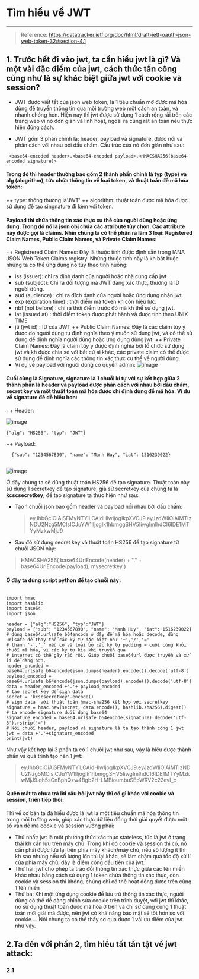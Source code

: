 # Tìm hiểu về JWT
<hr>

> Reference: https://datatracker.ietf.org/doc/html/draft-ietf-oauth-json-web-token-32#section-4.1

## 1. Trước hết đi vào jwt, ta cần hiểu jwt là gì? Và một vài đặc điểm của jwt, cách thức tấn công cũng như là sự khác biệt giữa jwt với cookie và session?

- JWT được viết tắt của json web token, là 1 tiêu chuẩn mở được mã hóa dùng để truyền thông tin qua môi trường web một cách an toàn, và nhanh chóng hơn.
Hiện nay thì jwt được sử dụng 1 cách rộng rãi trên các trang web vì nó đơn giản và linh hoạt, ngoài ra cũng rất an toàn nếu thực hiện đúng cách. 

- JWT gồm 3 phần chính là: header, payload và signature, được nối và phân cách với nhau bởi dấu chấm. Cấu trúc của nó đơn giản như sau:

```
 <base64-encoded header>.<base64-encoded payload>.<HMACSHA256(base64-encoded signature)>    
```
#### Trong đó thì header thường bao gồm 2 thành phần chính là typ (type) và alg (alogrithm), tức chứa thông tin về loại token, và thuật toán để mã hóa token:
  ++ type: thông thường là'JWT' 
  ++ algorithm: thuật toán được mã hóa được sử dụng để tạo singnature đi kèm với token.
#### Payload thì chứa thông tin xác thực cụ thể của người dùng hoặc ứng dụng. Trong đó nó là json obj chứa các attribute tùy chọn. Các attribute này được gọi là claims. Nhìn chung ta có thể phân ra làm 3 loại: Registered Claim Names, Public Claim Names, và Private Claim Names:
  ++ Registrered Claim Names: Đây là thuộc tính được định sẵn  trong IANA JSON Web Token Claims registry. Những thuộc tính này là kh bắt buộc nhưng ta có thể
  ứng dụng nó tùy theo tình huống:
   - iss (issuer): chỉ ra định danh của người hoặc nhà cung cấp jwt
   - sub (subject): Chỉ ra đối tượng mà JWT đang xác thực, thường là ID người dùng.
   - aud (audience) : chỉ ra đích danh của người hoặc ứng dụng nhận jwt.
   - exp (expiration time) : thời điểm mà token kh còn hiệu lực.
   - nbf (not before) : chỉ ra thời điểm trước đó mà kh thể sử dụng jwt.
   - iat (issued at) : thời điểm token được phát hành và được tính theo UNIX TIME
   - jti (jwt id) : ID của JWT
 ++ Public Claim Names: Đây là các claim tùy ý được do người dùng tự định nghĩa theo ý muốn sử dụng jwt, và có thể sử dụng để định nghĩa người dùng hoặc ứng 
  dụng dùng jwt. 
 ++ Private Claim Names: Đây là claim tùy ý được định nghĩa bởi tổ chức sử dụng jwt và kh được chia sẻ với bất cứ ai khác, các private claim có thể được sử dụng để định nghĩa các thông tin xác thực cụ thể về người dùng.
  - Ví dụ về payload với người dùng có quyền admin:
  ![image](https://user-images.githubusercontent.com/104350480/219039888-b987c874-6f59-428a-b918-1da543fa78f9.png)
  
#### Cuối cùng là Signature, signature là 1 chuỗi kí tự với sự kết hợp giữa 2 thành phần là header và payload được phân cách với nhau bởi dấu chấm, secret key và một thuật toán mã hóa được chỉ định dùng để mã hóa.  Ví dụ về signature để dễ hiểu hơn:
  
  ++ Header: 
  
  
  ![image](https://user-images.githubusercontent.com/104350480/219042363-4e9fccc9-b130-4d74-8953-0308cd3901e7.png)
 
 ```
 {"alg": "HS256", "typ": "JWT"}

```


  ++ Payload: 

  ```
    {"sub": "1234567890", "name": "Manh Huy", "iat": 1516239022}
    
  ```
  
  ![image](https://user-images.githubusercontent.com/104350480/219042511-2edfdf27-eb98-4415-8cb1-ff565b452c14.png)
  
  Ở đây chúng ta sẽ dùng thuật toán HS256 để tạo signature. Thuật toán này sử dụng 1 secretkey để tạo signature, giả sử secretkey của chúng ta là 
  **kcscsecretkey**, để tạo signature ta thực hiện như sau: 
  - Tạo 1 chuỗi json bao gồm header và payload nối nhau bởi dấu chấm: 
    > eyJhbGciOiAiSFMyNTYiLCAidHlwIjogIkpXVCJ9.eyJzdWIiOiAiMTIzNDU2Nzg5MCIsICJuYW1lIjogIk1hbmggSHV5IiwgImlhdCI6IDE1MTYyMzkwMjJ9

  - Sau đó sử dụng secret key và thuật toán HS256 để tạo signature từ chuỗi JSON này:
  > HMACSHA256(
  base64UrlEncode(header) + "." +
  base64UrlEncode(payload),
  mysecretkey )
  
  #### Ở đây ta dùng script python để tạo chuỗi này :
  
  ```
  
  import hmac
import hashlib
import base64
import json

header = {"alg":"HS256", "typ":"JWT"}
payload = {"sub": "1234567890", "name": "Manh Huy", "iat": 1516239022}
# dùng base64.urlsafe_b64encode ở đây để mã hóa hoặc decode, dùng urlsafe để thay thế các ký tự đặc biệt như '+','/','='
# thành '-','_' nếu có và loại bỏ các ký tự padding = cuối cùng khỏi chuỗi mã hóa, vì các ký tự kia khi truyền qua
# internet có thể gây rắc rối. Giúp chuỗi base64url được truyền và xử lí dễ dàng hơn.
header_encoded = base64.urlsafe_b64encode(json.dumps(header).encode()).decode('utf-8')
payload_encoded = base64.urlsafe_b64encode(json.dumps(payload).encode()).decode('utf-8')
data = header_encoded +'.'+ payload_encoded
# tạo secret key để sign data
secret = 'kcscsecretkey'.encode()
# sign data  với thuật toán hmac-sha256 kết hợp với secretkey
signature = hmac.new(secret, data.encode(), hashlib.sha256).digest()
# ta encode signature dưới dạng base64
signature_encoded = base64.urlsafe_b64encode(signature).decode('utf-8').rstrip('=')
# Nối chuỗi header, payload và signature là ta tạo thành công 1 jwt
jwt = data +'.'+signature_encoded
print(jwt)

```

Như vậy kết hợp lại 3 phần ta có 1 chuỗi jwt như sau, vậy là hiểu được thành phần và quá trình tạo nên 1 jwt:
> eyJhbGciOiAiSFMyNTYiLCAidHlwIjogIkpXVCJ9.eyJzdWIiOiAiMTIzNDU2Nzg5MCIsICJuYW1lIjogIk1hbmggSHV5IiwgImlhdCI6IDE1MTYyMzkwMjJ9.qh5sCnBphQzw4Bgb2H-LMBioumbuSEpWRV2c22evI_c

#### Quên mất ta chưa trả lời câu hỏi jwt này thì có gì khác với cookie và session, triển tiếp thôi: 

Thì về cơ bản ta đã hiểu được là jwt là một tiêu chuẩn mã hóa thông tin trong môi trường web, giúp xác thực dữ liệu đồng thời giải quyết được một số vấn
đề mà cookie và session vướng phải:
- Thứ nhất: jwt là một phương thức xác thực stateless, tức là jwt ở trạng thái kh cần lưu trên máy chủ. Trong khi đó cookie và session thì có, nó cần phải 
được lưu lại trên phía máy khách/máy chủ, nếu số lượng ít thì kh sao nhưng nếu số lượng lớn thì lại khác, sẽ làm chậm quá tốc độ xử lí của phía máy chủ, đây là điểm 
cộng đầu tiên của jwt.
- Thứ hai: jwt cho phép ta trao đổi thông tin xác thực giữa các tên miền khác nhau bằng cách sử dụng 1 token chứa thông tin xác thực, còn cookie và session thì không, chúng chỉ có thể hoạt động được trên cùng 1 tên miền
- Thứ ba: Khi một ứng dụng cookie để lưu trữ thông tin xác thực, người dùng có thể dễ dàng chỉnh sửa cookie trên trình duyệt, với jwt thì khác, nó sử dụng 
thuật toán được mã hóa ở trên và chỉ sử dụng cùng 1 thuật toán mới giải mã được, nên jwt có khả năng bảo mật sẽ tốt hơn so với cookie....
Nói chung ta có thể thấy sơ qua được 1 vài ưu điểm của jwt như vậy. 

## 2.Ta đến với phần 2, tìm hiểu tất tần tật về jwt attack:  

### 2.1 

